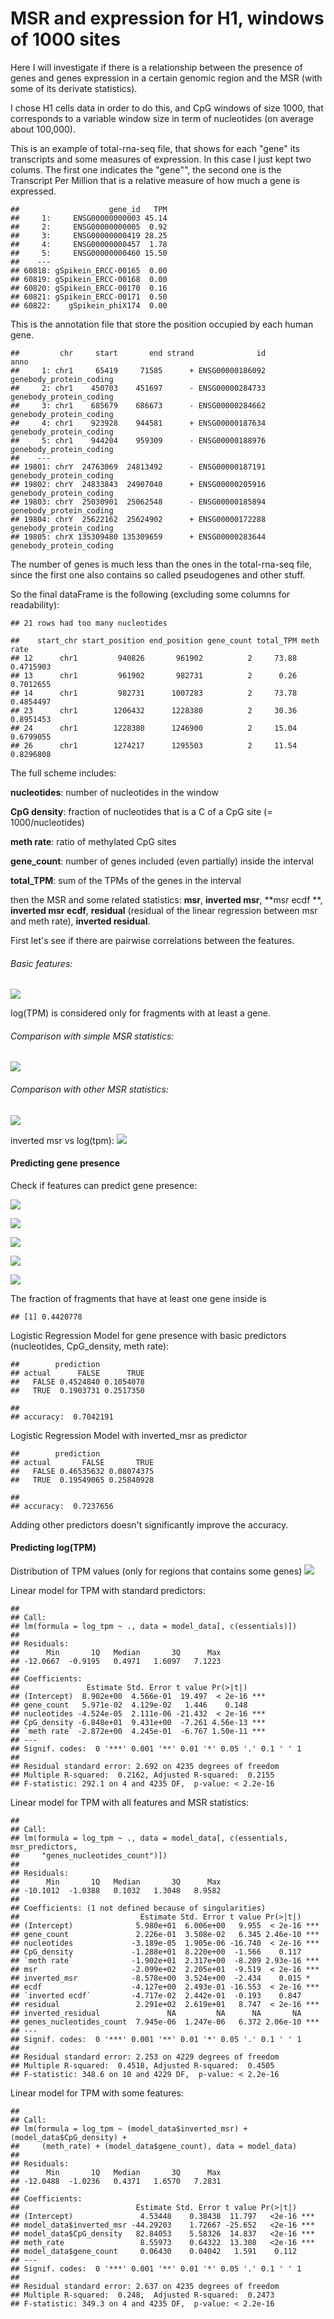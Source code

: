 MSR and expression for H1, windows of 1000 sites
================

Here I will investigate if there is a relationship between the presence of genes and genes expression in a certain genomic region and the MSR (with some of its derivate statistics).

I chose H1 cells data in order to do this, and CpG windows of size 1000, that corresponds to a variable window size in term of nucleotides (on average about 100,000).

This is an example of total-rna-seq file, that shows for each "gene" its transcripts and some measures of expression. In this case I just kept two colums. The first one indicates the "gene"", the second one is the Transcript Per Million that is a relative measure of how much a gene is expressed.

    ##                    gene_id   TPM
    ##     1:     ENSG00000000003 45.14
    ##     2:     ENSG00000000005  0.92
    ##     3:     ENSG00000000419 28.25
    ##     4:     ENSG00000000457  1.78
    ##     5:     ENSG00000000460 15.50
    ##    ---                          
    ## 60818: gSpikein_ERCC-00165  0.00
    ## 60819: gSpikein_ERCC-00168  0.00
    ## 60820: gSpikein_ERCC-00170  0.16
    ## 60821: gSpikein_ERCC-00171  0.50
    ## 60822:    gSpikein_phiX174  0.00

This is the annotation file that store the position occupied by each human gene.

    ##         chr     start       end strand              id                    anno
    ##     1: chr1     65419     71585      + ENSG00000186092 genebody_protein_coding
    ##     2: chr1    450703    451697      - ENSG00000284733 genebody_protein_coding
    ##     3: chr1    685679    686673      - ENSG00000284662 genebody_protein_coding
    ##     4: chr1    923928    944581      + ENSG00000187634 genebody_protein_coding
    ##     5: chr1    944204    959309      - ENSG00000188976 genebody_protein_coding
    ##    ---                                                                        
    ## 19801: chrY  24763069  24813492      - ENSG00000187191 genebody_protein_coding
    ## 19802: chrY  24833843  24907040      + ENSG00000205916 genebody_protein_coding
    ## 19803: chrY  25030901  25062548      - ENSG00000185894 genebody_protein_coding
    ## 19804: chrY  25622162  25624902      + ENSG00000172288 genebody_protein_coding
    ## 19805: chrX 135309480 135309659      + ENSG00000283644 genebody_protein_coding

The number of genes is much less than the ones in the total-rna-seq file, since the first one also contains so called pseudogenes and other stuff.

So the final dataFrame is the following (excluding some columns for readability):

    ## 21 rows had too many nucleotides

    ##    start_chr start_position end_position gene_count total_TPM meth rate
    ## 12      chr1         940826       961902          2     73.88 0.4715903
    ## 13      chr1         961902       982731          2      0.26 0.7012655
    ## 14      chr1         982731      1007283          2     73.78 0.4854497
    ## 23      chr1        1206432      1228380          2     30.36 0.8951453
    ## 24      chr1        1228380      1246900          2     15.04 0.6799055
    ## 26      chr1        1274217      1295503          2     11.54 0.8296808

The full scheme includes:

**nucleotides**: number of nucleotides in the window

**CpG density**: fraction of nucleotides that is a C of a CpG site (= 1000/nucleotides)

**meth rate**: ratio of methylated CpG sites

**gene\_count**: number of genes included (even partially) inside the interval

**total\_TPM**: sum of the TPMs of the genes in the interval

then the MSR and some related statistics: **msr**, **inverted msr**, **msr ecdf **, **inverted msr ecdf**, **residual** (residual of the linear regression between msr and meth rate), **inverted residual**.

First let's see if there are pairwise correlations between the features.

###### Basic features:

![](MSR_and_expression_H1_1e3_files/figure-markdown_github/unnamed-chunk-6-1.png)

log(TPM) is considered only for fragments with at least a gene.

###### Comparison with simple MSR statistics:

![](MSR_and_expression_H1_1e3_files/figure-markdown_github/unnamed-chunk-7-1.png)

###### Comparison with other MSR statistics:

![](MSR_and_expression_H1_1e3_files/figure-markdown_github/unnamed-chunk-8-1.png)

inverted msr vs log(tpm): ![](MSR_and_expression_H1_1e3_files/figure-markdown_github/unnamed-chunk-9-1.png)

#### Predicting gene presence

Check if features can predict gene presence:

![](MSR_and_expression_H1_1e3_files/figure-markdown_github/unnamed-chunk-10-1.png)

![](MSR_and_expression_H1_1e3_files/figure-markdown_github/unnamed-chunk-11-1.png)

![](MSR_and_expression_H1_1e3_files/figure-markdown_github/unnamed-chunk-12-1.png)

![](MSR_and_expression_H1_1e3_files/figure-markdown_github/unnamed-chunk-13-1.png)

![](MSR_and_expression_H1_1e3_files/figure-markdown_github/unnamed-chunk-14-1.png)

The fraction of fragments that have at least one gene inside is

    ## [1] 0.4420778

Logistic Regression Model for gene presence with basic predictors (nucleotides, CpG\_density, meth rate):

    ##        prediction
    ## actual      FALSE      TRUE
    ##   FALSE 0.4524840 0.1054078
    ##   TRUE  0.1903731 0.2517350

    ## 
    ## accuracy:  0.7042191

Logistic Regression Model with inverted\_msr as predictor

    ##        prediction
    ## actual       FALSE       TRUE
    ##   FALSE 0.46535632 0.08074375
    ##   TRUE  0.19549065 0.25840928

    ## 
    ## accuracy:  0.7237656

Adding other predictors doesn't significantly improve the accuracy.

#### Predicting log(TPM)

Distribution of TPM values (only for regions that contains some genes) ![](MSR_and_expression_H1_1e3_files/figure-markdown_github/unnamed-chunk-18-1.png)

Linear model for TPM with standard predictors:

    ## 
    ## Call:
    ## lm(formula = log_tpm ~ ., data = model_data[, c(essentials)])
    ## 
    ## Residuals:
    ##      Min       1Q   Median       3Q      Max 
    ## -12.0667  -0.9195   0.4971   1.6097   7.1223 
    ## 
    ## Coefficients:
    ##               Estimate Std. Error t value Pr(>|t|)    
    ## (Intercept)  8.902e+00  4.566e-01  19.497  < 2e-16 ***
    ## gene_count   5.971e-02  4.129e-02   1.446    0.148    
    ## nucleotides -4.524e-05  2.111e-06 -21.432  < 2e-16 ***
    ## CpG_density -6.848e+01  9.431e+00  -7.261 4.56e-13 ***
    ## `meth rate` -2.872e+00  4.245e-01  -6.767 1.50e-11 ***
    ## ---
    ## Signif. codes:  0 '***' 0.001 '**' 0.01 '*' 0.05 '.' 0.1 ' ' 1
    ## 
    ## Residual standard error: 2.692 on 4235 degrees of freedom
    ## Multiple R-squared:  0.2162, Adjusted R-squared:  0.2155 
    ## F-statistic: 292.1 on 4 and 4235 DF,  p-value: < 2.2e-16

Linear model for TPM with all features and MSR statistics:

    ## 
    ## Call:
    ## lm(formula = log_tpm ~ ., data = model_data[, c(essentials, msr_predictors, 
    ##     "genes_nucleotides_count")])
    ## 
    ## Residuals:
    ##      Min       1Q   Median       3Q      Max 
    ## -10.1012  -1.0388   0.1032   1.3048   8.9582 
    ## 
    ## Coefficients: (1 not defined because of singularities)
    ##                           Estimate Std. Error t value Pr(>|t|)    
    ## (Intercept)              5.980e+01  6.006e+00   9.955  < 2e-16 ***
    ## gene_count               2.226e-01  3.508e-02   6.345 2.46e-10 ***
    ## nucleotides             -3.189e-05  1.905e-06 -16.740  < 2e-16 ***
    ## CpG_density             -1.288e+01  8.220e+00  -1.566    0.117    
    ## `meth rate`             -1.902e+01  2.317e+00  -8.209 2.93e-16 ***
    ## msr                     -2.099e+02  2.205e+01  -9.519  < 2e-16 ***
    ## inverted_msr            -8.578e+00  3.524e+00  -2.434    0.015 *  
    ## ecdf                    -4.127e+00  2.493e-01 -16.553  < 2e-16 ***
    ## `inverted ecdf`         -4.717e-02  2.442e-01  -0.193    0.847    
    ## residual                 2.291e+02  2.619e+01   8.747  < 2e-16 ***
    ## inverted_residual               NA         NA      NA       NA    
    ## genes_nucleotides_count  7.945e-06  1.247e-06   6.372 2.06e-10 ***
    ## ---
    ## Signif. codes:  0 '***' 0.001 '**' 0.01 '*' 0.05 '.' 0.1 ' ' 1
    ## 
    ## Residual standard error: 2.253 on 4229 degrees of freedom
    ## Multiple R-squared:  0.4518, Adjusted R-squared:  0.4505 
    ## F-statistic: 348.6 on 10 and 4229 DF,  p-value: < 2.2e-16

Linear model for TPM with some features:

    ## 
    ## Call:
    ## lm(formula = log_tpm ~ (model_data$inverted_msr) + (model_data$CpG_density) + 
    ##     (meth_rate) + (model_data$gene_count), data = model_data)
    ## 
    ## Residuals:
    ##      Min       1Q   Median       3Q      Max 
    ## -12.0488  -1.0236   0.4371   1.6570   7.2831 
    ## 
    ## Coefficients:
    ##                          Estimate Std. Error t value Pr(>|t|)    
    ## (Intercept)               4.53448    0.38438  11.797   <2e-16 ***
    ## model_data$inverted_msr -44.29203    1.72667 -25.652   <2e-16 ***
    ## model_data$CpG_density   82.84053    5.58326  14.837   <2e-16 ***
    ## meth_rate                 8.55973    0.64322  13.308   <2e-16 ***
    ## model_data$gene_count     0.06430    0.04042   1.591    0.112    
    ## ---
    ## Signif. codes:  0 '***' 0.001 '**' 0.01 '*' 0.05 '.' 0.1 ' ' 1
    ## 
    ## Residual standard error: 2.637 on 4235 degrees of freedom
    ## Multiple R-squared:  0.248,  Adjusted R-squared:  0.2473 
    ## F-statistic: 349.3 on 4 and 4235 DF,  p-value: < 2.2e-16
